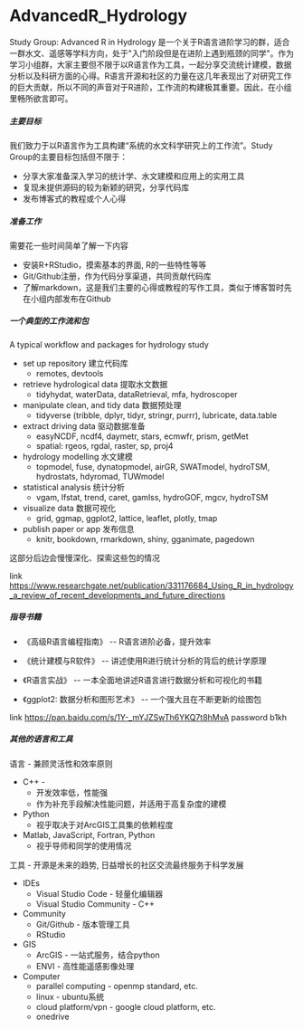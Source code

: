 # AdvancedR_Hydrology
Study Group: Advanced R in Hydrology 是一个关于R语言进阶学习的群，适合一群水文、遥感等学科方向，处于"入门阶段但是在进阶上遇到瓶颈的同学"。作为学习小组群，大家主要但不限于以R语言作为工具，一起分享交流统计建模，数据分析以及科研方面的心得。R语言开源和社区的力量在这几年表现出了对研究工作的巨大贡献，所以不同的声音对于R进阶，工作流的构建极其重要。因此，在小组里畅所欲言即可。

##### 主要目标

我们致力于以R语言作为工具构建“系统的水文科学研究上的工作流”。Study Group的主要目标包括但不限于：

- 分享大家准备深入学习的统计学、水文建模和应用上的实用工具
- 复现未提供源码的较为新颖的研究，分享代码库
- 发布博客式的教程或个人心得

##### 准备工作

需要花一些时间简单了解一下内容

- 安装R+RStudio，摸索基本的界面, R的一些特性等等
- Git/Github注册，作为代码分享渠道，共同贡献代码库
- 了解markdown，这是我们主要的心得或教程的写作工具，类似于博客暂时先在小组内部发布在Github

##### 一个典型的工作流和包

A typical workflow and packages for hydrology study

- set up repository  建立代码库
  - remotes, devtools
- retrieve hydrological data 提取水文数据
  - tidyhydat, waterData, dataRetrieval, mfa, hydroscoper
- manipulate clean, and tidy data 数据预处理
  - tidyverse (tribble, dplyr, tidyr, stringr, purrr), lubricate, data.table
- extract driving data 驱动数据准备
  - easyNCDF, ncdf4, daymetr, stars, ecmwfr, prism, getMet
  - spatial: rgeos, rgdal, raster, sp, proj4
- hydrology modelling 水文建模
  - topmodel, fuse, dynatopmodel, airGR, SWATmodel, hydroTSM, hydrostats, hdyromad, TUWmodel
- statistical analysis 统计分析
  - vgam, lfstat, trend, caret, gamlss, hydroGOF, mgcv, hydroTSM
- visualize data 数据可视化
  - grid, ggmap, ggplot2, lattice, leaflet, plotly, tmap
- publish paper or app 发布信息
  - knitr, bookdown, rmarkdown, shiny, gganimate, pagedown

这部分后边会慢慢深化、探索这些包的情况

link https://www.researchgate.net/publication/331176684_Using_R_in_hydrology_a_review_of_recent_developments_and_future_directions

##### 指导书籍

- 《高级R语言编程指南》  -- R语言进阶必备，提升效率

- 《统计建模与R软件》 -- 讲述使用R进行统计分析的背后的统计学原理
- 《R语言实战》 -- 一本全面地讲述R语言进行数据分析和可视化的书籍
- 《ggplot2: 数据分析和图形艺术》 -- 一个强大且在不断更新的绘图包

link <https://pan.baidu.com/s/1Y-_mYJZSwTh6YKQ7t8hMvA> 
password  b1kh 

##### 其他的语言和工具

语言 - 兼顾灵活性和效率原则

- C++ - 
  - 开发效率低，性能强
  - 作为补充手段解决性能问题，并适用于高复杂度的建模
- Python
  - 视乎取决于对ArcGIS工具集的依赖程度
- Matlab, JavaScript, Fortran, Python
  - 视乎导师和同学的使用情况

工具 - 开源是未来的趋势, 日益增长的社区交流最终服务于科学发展

- IDEs
  - Visual Studio Code - 轻量化编辑器
  - Visual Studio Community - C++
- Community 
  - Git/Github - 版本管理工具
  - RStudio 
- GIS
  - ArcGIS -  一站式服务，结合python
  - ENVI - 高性能遥感影像处理
- Computer
  - parallel computing - openmp standard, etc.
  - linux - ubuntu系统
  - cloud platform/vpn - google cloud platform, etc.
  - onedrive
